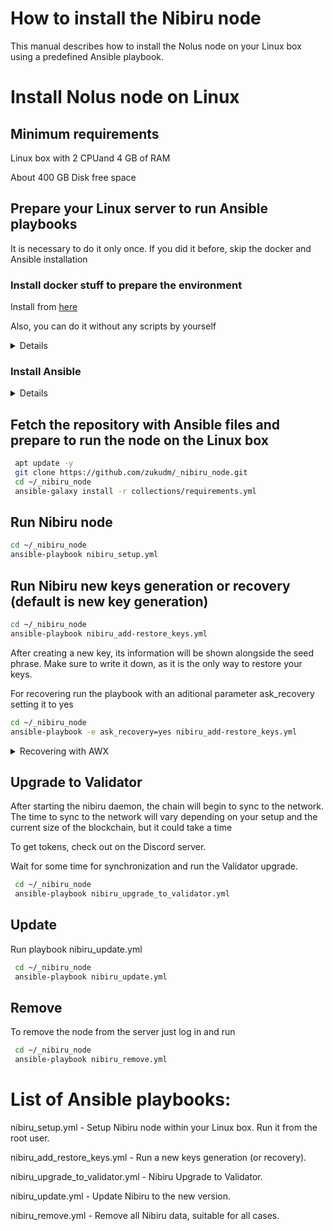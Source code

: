 # How to install the Nibiru node

This manual describes how to install the Nolus node on your Linux box using a predefined Ansible playbook.

# Install Nolus node on Linux

## Minimum requirements

Linux box with 2 CPUand 4 GB of RAM

About 400 GB Disk free space

## Prepare your Linux server to run Ansible playbooks

It is necessary to do it only once. If you did it before, skip the docker and Ansible installation


### Install docker stuff to prepare the environment

Install from [here](https://github.com/zukudm/tools)

Also, you can do it without any scripts by yourself

<details>


Docker engine from [here](https://docs.docker.com/engine/install/)

Just select your Linux distributive. 

Docker compose from [here](https://docker-docs.netlify.app/compose/install/)
</details>

### Install Ansible

<details>

Connect to the Linux box, where you are going to run the node and run commands to install Ansible

In the case of Ubuntu run these commands:

```bash
 apt update -y
 apt install -y software-properties-common
 add-apt-repository --yes --update ppa:ansible/ansible
 apt install -y ansible
```

In case of other distributions of Linux, follow instructions from [here](https://docs.ansible.com/ansible/latest/installation_guide/installation_distros.html)

</details>

## Fetch the repository with Ansible files and prepare to run the node on the Linux box

```bash
 apt update -y
 git clone https://github.com/zukudm/_nibiru_node.git
 cd ~/_nibiru_node
 ansible-galaxy install -r collections/requirements.yml
```

## Run Nibiru node

```bash
cd ~/_nibiru_node
ansible-playbook nibiru_setup.yml
```
## Run Nibiru new keys generation or recovery (default is new key generation)

```bash
cd ~/_nibiru_node
ansible-playbook nibiru_add-restore_keys.yml
```

After creating a new key, its information will be shown alongside the seed phrase. Make sure to write it down, as it is the only way to restore your keys.

For recovering run the playbook with an aditional parameter ask_recovery setting it to yes

```bash
cd ~/_nibiru_node
ansible-playbook -e ask_recovery=yes nibiru_add-restore_keys.yml
```
<details>
<summary>Recovering with AWX</summary>


Set parameter recovery by setting it in the variables field for nibiru_add-restore_keys.yml playbook:
```bash
recovery: put your mnemonic which consists from a lot of words here
```
</details>


## Upgrade to Validator

After starting the nibiru daemon, the chain will begin to sync to the network. The time to sync to the network will vary depending on your setup and the current size of the blockchain, but it could take a time

To get tokens, check out on the Discord server.

Wait for some time for synchronization and run the Validator upgrade. 

```bash
 cd ~/_nibiru_node
 ansible-playbook nibiru_upgrade_to_validator.yml
```


## Update

Run playbook nibiru_update.yml

```bash
 cd ~/_nibiru_node
 ansible-playbook nibiru_update.yml
```

## Remove

To remove the node from the server just log in and run

```bash
 cd ~/_nibiru_node
 ansible-playbook nibiru_remove.yml
 ```
 
 # List of Ansible playbooks:

nibiru_setup.yml - Setup Nibiru node within your Linux box. Run it from the root user. 

nibiru_add_restore_keys.yml - Run a new keys generation (or recovery).

nibiru_upgrade_to_validator.yml - Nibiru Upgrade to Validator.

nibiru_update.yml - Update Nibiru to the new version.

nibiru_remove.yml  - Remove all Nibiru data, suitable for all cases.

